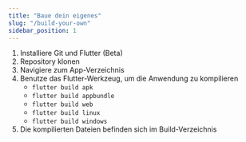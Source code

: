 ```yaml
---
title: "Baue dein eigenes"
slug: "/build-your-own"
sidebar_position: 1
---
```


1. Installiere Git und Flutter (Beta)
2. Repository klonen
3. Navigiere zum App-Verzeichnis
4. Benutze das Flutter-Werkzeug, um die Anwendung zu kompilieren
   * `flutter build apk`
   * `flutter build appbundle`
   * `flutter build web`
   * `flutter build linux`
   * `flutter build windows`
5. Die kompilierten Dateien befinden sich im Build-Verzeichnis
